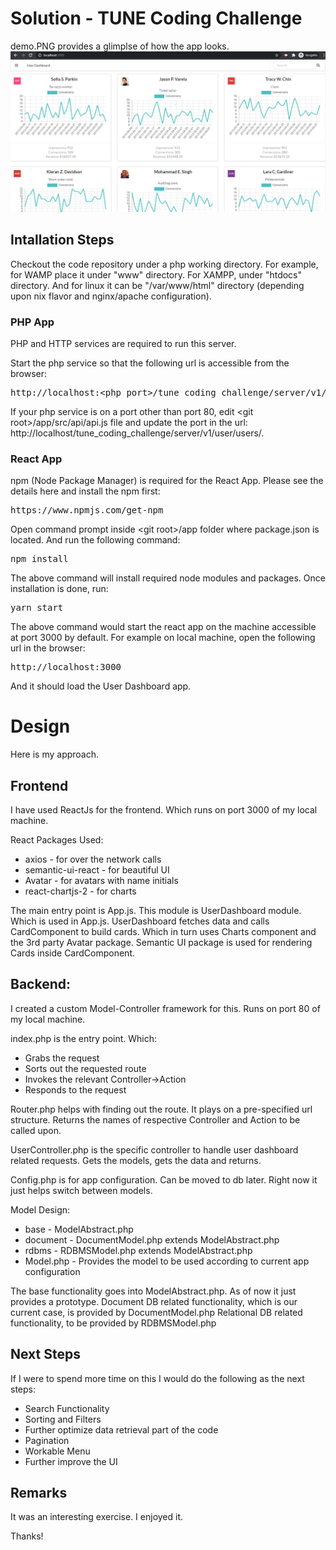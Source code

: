 
# Solution - TUNE Coding Challenge

demo.PNG provides a glimplse of how the app looks.
![demo.PNG](https://github.com/farman-a-shah/tune_coding_challenge/blob/main/demo.PNG?raw=true)


## Intallation Steps

Checkout the code repository under a php working directory. For example, for WAMP place it under "www" directory. For XAMPP, under "htdocs" directory. And for linux it can be "/var/www/html" directory (depending upon nix flavor and nginx/apache configuration).

### PHP App

PHP and HTTP services are required to run this server.

Start the php service so that the following url is accessible from the browser:

<pre>http://localhost:&lt;php port&gt;/tune_coding_challenge/server/v1/user/users/</pre>

If your php service is on a port other than port 80, edit &lt;git root&gt;/app/src/api/api.js file and update the port in the url: http://localhost/tune_coding_challenge/server/v1/user/users/.


### React App

npm (Node Package Manager) is required for the React App. Please see the details here and install the npm first:
<pre>https://www.npmjs.com/get-npm</pre>

Open command prompt inside &lt;git root&gt;/app folder where package.json is located. And run the following command:

<pre>npm install</pre>

The above command will install required node modules and packages. Once installation is done, run:

<pre>yarn start</pre>

The above command would start the react app on the machine accessible at port 3000 by default. For example on local machine, open the following url in the browser:

<pre>http://localhost:3000</pre>

And it should load the User Dashboard app.


# Design

Here is my approach.


## Frontend
I have used ReactJs for the frontend. Which runs on port 3000 of my local machine.

React Packages Used:
* axios - for over the network calls
* semantic-ui-react - for beautiful UI
* Avatar - for avatars with name initials
* react-chartjs-2 - for charts

The main entry point is App.js.
This module is UserDashboard module. Which is used in App.js. 
UserDashboard fetches data and calls CardComponent to build cards. Which in turn uses Charts component and the 3rd party Avatar package.
Semantic UI package is used for rendering Cards inside CardComponent.


## Backend:
I created a custom Model-Controller framework for this. Runs on port 80 of my local machine.

index.php is the entry point. Which:
* Grabs the request
* Sorts out the requested route
* Invokes the relevant Controller->Action
* Responds to the request

Router.php helps with finding out the route. It plays on a pre-specified url structure. Returns the names of respective Controller and Action to be called upon.

UserController.php is the specific controller to handle user dashboard related requests. Gets the models, gets the data and returns.

Config.php is for app configuration. Can be moved to db later. Right now it just helps switch between models.

Model Design:
* base - ModelAbstract.php
* document - DocumentModel.php extends ModelAbstract.php
* rdbms - RDBMSModel.php extends ModelAbstract.php
* Model.php - Provides the model to be used according to current app configuration

The base functionality goes into ModelAbstract.php. As of now it just provides a prototype.
Document DB related functionality, which is our current case, is provided by DocumentModel.php
Relational DB related functionality, to be provided by RDBMSModel.php

## Next Steps
If I were to spend more time on this I would do the following as the next steps:

* Search Functionality
* Sorting and Filters
* Further optimize data retrieval part of the code
* Pagination
* Workable Menu
* Further improve the UI


## Remarks
It was an interesting exercise. I enjoyed it.

Thanks!




